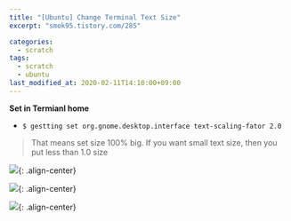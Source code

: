 ```yaml
---
title: "[Ubuntu] Change Terminal Text Size"
excerpt: "smok95.tistory.com/285"

categories:
  - scratch
tags:
  - scratch
  - ubuntu
last_modified_at: 2020-02-11T14:10:00+09:00
---
```


**Set in Termianl home**  
  - `$ gestting set org.gnome.desktop.interface text-scaling-fator 2.0`  

  > That means set size 100% big. If you want small text size, then you put less than 1.0 size  


![](https://eliotjang.github.io/assets/images/ubuntu/size-1.png){: .align-center}  

![](https://eliotjang.github.io/assets/images/ubuntu/size-2.png){: .align-center}  

![](https://eliotjang.github.io/assets/images/ubuntu/size-3.png){: .align-center}  
